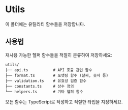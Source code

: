 # Utils

이 폴더에는 유틸리티 함수들을 저장합니다.

## 사용법

재사용 가능한 헬퍼 함수들을 적절히 분류하여 저장하세요:

```
utils/
├── api.ts           # API 호출 관련 함수
├── format.ts        # 포맷팅 함수 (날짜, 숫자 등)
├── validation.ts    # 유효성 검증 함수
├── constants.ts     # 상수 정의
└── helpers.ts       # 기타 헬퍼 함수
```

모든 함수는 TypeScript로 작성하고 적절한 타입을 지정하세요.
